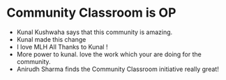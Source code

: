 # Community Classroom is OP

- Kunal Kushwaha says that this community is amazing.
- Kunal made this change
- I love MLH
All Thanks to Kunal !
- More power to kunal. love the work which your are doing for the community.
- Anirudh Sharma finds the Community Classroom initiative really great!
